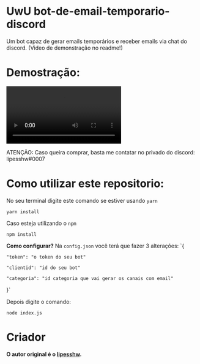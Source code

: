 # UwU bot-de-email-temporario-discord
Um bot capaz de gerar emails temporários e receber emails via chat do discord. (Video de demonstração no readme!)


# Demostração:
![](https://cdn.discordapp.com/attachments/1067599408750919790/1067620653685026927/temp.mp4)


ATENÇÃO: Caso queira comprar, basta me contatar no privado do discord: lipesshw#0007



# Como utilizar este repositorio:

No seu terminal digite este comando se estiver usando `yarn`
```
yarn install
````

Caso esteja utilizando o `npm`
```
npm install
```

**Como configurar?**
Na `config.json` você terá que fazer 3 alterações:
`{

    "token": "o token do seu bot"
    
    "clientid": "id do seu bot"
    
    "categoria": "id categoria que vai gerar os canais com email"
    
}`

Depois digite o comando:
```
node index.js
```

# Criador 
**O autor original é o [lipesshw](https://github.com/lipesshw).**
